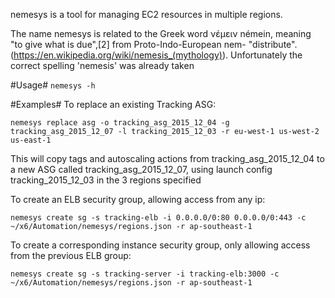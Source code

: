 nemesys is a tool for managing EC2 resources in multiple regions.

The name nemesys is related to the Greek word νέμειν némein, meaning "to give what is due",[2] from Proto-Indo-European nem- "distribute". (https://en.wikipedia.org/wiki/nemesis_(mythology)). Unfortunately the correct spelling 'nemesis' was already taken

#Usage#
`nemesys -h`

#Examples#
To replace an existing Tracking ASG:
```
nemesys replace asg -o tracking_asg_2015_12_04 -g tracking_asg_2015_12_07 -l tracking_2015_12_03 -r eu-west-1 us-west-2 us-east-1
```
This will copy tags and autoscaling actions from tracking_asg_2015_12_04 to a new ASG called tracking_asg_2015_12_07, using launch config tracking_2015_12_03 in the 3 regions specified

To create an ELB security group, allowing access from any ip:
```
nemesys create sg -s tracking-elb -i 0.0.0.0/0:80 0.0.0.0/0:443 -c ~/x6/Automation/nemesys/regions.json -r ap-southeast-1
```

To create a corresponding instance security group, only allowing access from the previous ELB group:
```
nemesys create sg -s tracking-server -i tracking-elb:3000 -c ~/x6/Automation/nemesys/regions.json -r ap-southeast-1
```
